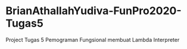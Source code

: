 # BrianAthallahYudiva-FunPro2020-Tugas5

Project Tugas 5 Pemograman Fungsional membuat Lambda Interpreter